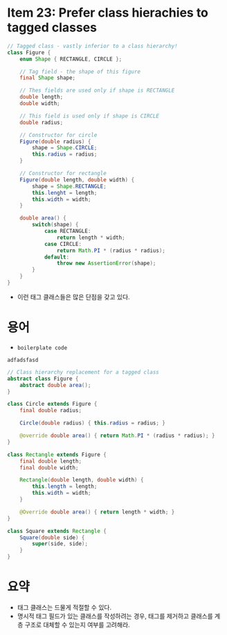 # Item 23: Prefer class hierachies to tagged classes

```java
// Tagged class - vastly inferior to a class hierarchy!
class Figure {
    enum Shape { RECTANGLE, CIRCLE };

    // Tag field - the shape of this figure
    final Shape shape;

    // Thes fields are used only if shape is RECTANGLE
    double length;
    double width;

    // This field is used only if shape is CIRCLE
    double radius;

    // Constructor for circle
    Figure(double radius) {
        shape = Shape.CIRCLE;
        this.radius = radius;
    }

    // Constructor for rectangle
    Figure(double length, double width) {
        shape = Shape.RECTANGLE;
        this.lenght = length;
        this.width = width;
    }

    double area() {
        switch(shape) {
            case RECTANGLE:
                return length * width;
            case CIRCLE:
                return Math.PI * (radius * radius);
            default:
                throw new AssertionError(shape);
        }
    }
}
```

* 이런 태그 클래스들은 많은 단점을 갖고 있다.

# 용어
* `boilerplate code`
<pre><code>adfadsfasd</code></pre>

```java
// Class hierarchy replacement for a tagged class
abstract class Figure {
    abstract double area();
}

class Circle extends Figure {
    final double radius;

    Circle(double radius) { this.radius = radius; }

    @override double area() { return Math.PI * (radius * radius); }
}

class Rectangle extends Figure {
    final double length;
    final double width;

    Rectangle(double length, double width) {
        this.length = length;
        this.width = width;
    }

    @Override double area() { return length * width; }
}
```

```java
class Square extends Rectangle {
    Square(double side) {
        super(side, side);
    }
}
```

# 요약
* 태그 클래스는 드물게 적절할 수 있다.
* 명시적 태그 필드가 있는 클래스를 작성하려는 경우, 태그를 제거하고 클래스를 계층 구조로 대체할 수 있는지 여부를 고려해라.